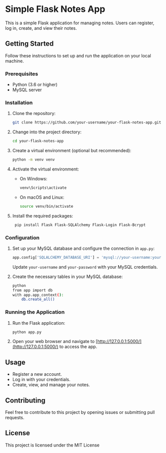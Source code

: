 
# Simple Flask Notes App

This is a simple Flask application for managing notes. Users can register, log in, create, and view their notes.

## Getting Started

Follow these instructions to set up and run the application on your local machine.

### Prerequisites

- Python (3.6 or higher)
- MySQL server

### Installation

1. Clone the repository:

   ```bash
   git clone https://github.com/your-username/your-flask-notes-app.git
   ```

2. Change into the project directory:

   ```bash
   cd your-flask-notes-app
   ```

3. Create a virtual environment (optional but recommended):

   ```bash
   python -m venv venv
   ```

4. Activate the virtual environment:

   - On Windows:

     ```bash
     venv\Scripts\activate
     ```

   - On macOS and Linux:

     ```bash
     source venv/bin/activate
     ```

5. Install the required packages:

   ```bash
    pip install Flask Flask-SQLAlchemy Flask-Login Flask-Bcrypt
   ```

### Configuration

1. Set up your MySQL database and configure the connection in `app.py`:

   ```python
   app.config['SQLALCHEMY_DATABASE_URI'] = 'mysql://your-username:your-password@localhost/sflask'
   ```

   Update `your-username` and `your-password` with your MySQL credentials.

2. Create the necessary tables in your MySQL database:

   ```bash
   python
   from app import db
   with app.app_context():
       db.create_all()
   ```

### Running the Application

1. Run the Flask application:

   ```bash
   python app.py
   ```

2. Open your web browser and navigate to [http://127.0.0.1:5000/](http://127.0.0.1:5000/) to access the app.

## Usage

- Register a new account.
- Log in with your credentials.
- Create, view, and manage your notes.

## Contributing

Feel free to contribute to this project by opening issues or submitting pull requests.

## License

This project is licensed under the MIT License
